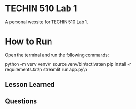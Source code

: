 # TECHIN 510 Lab 1
A personal website for TECHIN 510 Lab 1.

# How to Run
Open the terminal and run the following commands:

python -m venv venv\n
source venv/bin/activate\n
pip install -r requirements.txt\n
streamlit run app.py\n

## Lesson Learned

## Questions
